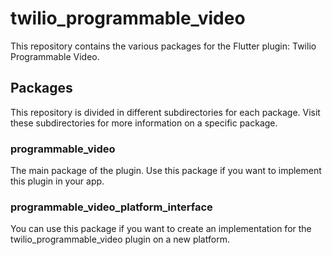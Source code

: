 # twilio_programmable_video
This repository contains the various packages for the Flutter plugin: Twilio Programmable Video.

## Packages
This repository is divided in different subdirectories for each package. Visit these subdirectories for more information on a specific package.

### programmable_video
The main package of the plugin. Use this package if you want to implement this plugin in your app.

### programmable_video_platform_interface
You can use this package if you want to create an implementation for the twilio_programmable_video plugin on a new platform.
